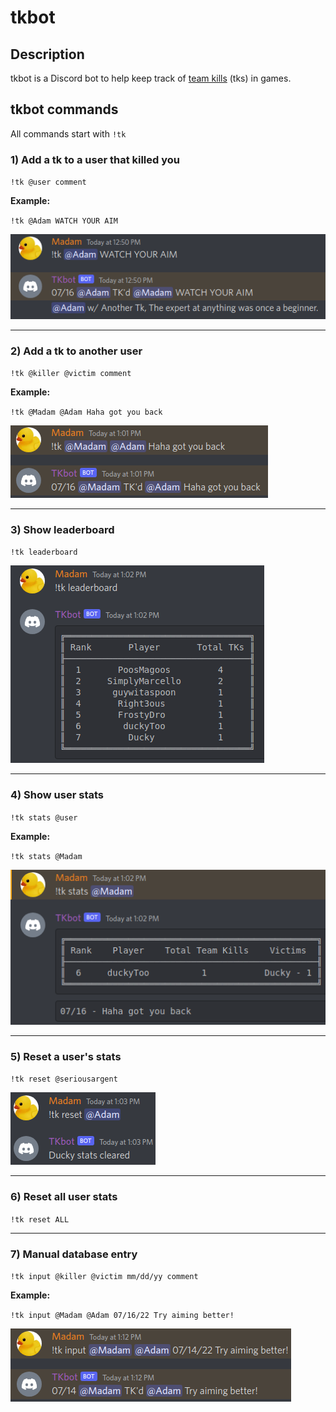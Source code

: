 # tkbot

## Description
tkbot is a Discord bot to help keep track of [team kills](https://www.urbandictionary.com/define.php?term=team-kill) (tks) in games. 

## tkbot commands
All commands start with `!tk` 

### 1) Add a tk to a user that killed you
`!tk @user comment`

**Example:**

`!tk @Adam WATCH YOUR AIM`

![](/pics/add_tk.png)


---

### 2) Add a tk to another user
`!tk @killer @victim comment`

**Example:**

`!tk @Madam @Adam Haha got you back`

![](/pics/add_tk_to_another.png)

---

### 3) Show leaderboard
`!tk leaderboard`

![](/pics/leaderboard.png)

---

### 4) Show user stats
`!tk stats @user`

**Example:**

`!tk stats @Madam`

![](/pics/user_stats.png)

---

### 5) Reset a user's stats
`!tk reset @seriousargent`

![](/pics/stats_cleared.png)

---

### 6) Reset all user stats
`!tk reset ALL`

---

### 7) Manual database entry
`!tk input @killer @victim mm/dd/yy comment`

**Example:**

`!tk input @Madam @Adam 07/16/22 Try aiming better!`

![](/pics/manual_entry.png)

